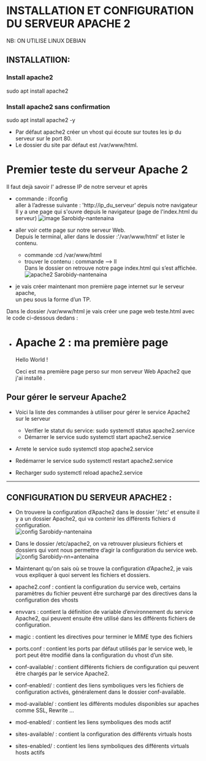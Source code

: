 # INSTALLATION ET CONFIGURATION DU SERVEUR APACHE 2
  NB: ON UTILISE LINUX DEBIAN 
## INSTALLATIION:
  ### Install apache2 
   sudo apt install apache2

  ### Install apache2 sans confirmation
   sudo apt install apache2 -y

* Par défaut apache2 créer un vhost qui écoute sur toutes les ip du serveur sur le port 80.
* Le dossier du site par défaut est /var/www/html. 
 
# Premier teste du serveur Apache 2
  Il faut dejà savoir l' adresse IP de notre serveur et après  
* commande : ifconfig    
  aller à l’adresse suivante : 'http://ip_du_serveur' depuis notre navigateur  
  Il y a une page qui s'ouvre depuis le navigateur (page de l'index.html du serveur) 
  ![image Sarobidy-nantenaina](https://academy.rdr-it.io/wp-content/uploads/2021/03/apache2-work.png)
* aller voir cette page sur notre serveur Web.  
Depuis le terminal, aller dans le dossier :'/var/www/html' et lister le contenu.
  * commande :cd /var/www/html  
  * trouver le contenu : commande --> ll  
     Dans le dossier on retrouve notre page index.html qui s’est affichée.
     ![apache2 Sarobidy-nantenaina](https://academy.rdr-it.io/wp-content/uploads/2021/03/apache2-folder-var-www-html.png)  

* je vais créer maintenant mon première page internet sur le serveur apache,   
  un peu sous la forme d’un  TP.

Dans le dossier /var/www/html je vais créer une page web teste.html avec le code ci-dessous dedans :  
* <!DOCTYPE html>
    <head>
        <title>Ma première page sur mon serveur Apache2</title>
    </head>
    <body>
        <h1>Apache 2 : ma première page</h1>
        <p>Hello World !</p>
        <p>Ceci est ma première page perso sur mon serveur Web Apache2 que j'ai installé </a>.</p>
    </body>
</html>  

##  Pour gérer le serveur Apache2
  * Voici la liste des commandes à utiliser pour gérer le service Apache2 sur le serveur
    * Verifier le statut du service:
       sudo systemctl status apache2.service
    * Démarrer le service
       sudo systemctl start apache2.service

   * Arrete le service
       sudo systemctl stop apache2.service

   * Redémarrer le service
       sudo systemctl restart apache2.service

   * Recharger
       sudo systemctl reload apache2.service 


---------------------------------------------------------------------------------------------

 ## CONFIGURATION DU SERVEUR APACHE2 :

* On trouvere la configuration d’Apache2 dans le dossier '/etc' et ensuite il y a un dossier Apache2, qui va contenir les différents fichiers d configuration.  
![config Sarobidy-nantenaina](https://academy.rdr-it.io/wp-content/uploads/2021/03/apache2-config-01.png)  
* Dans le dossier /etc/apache2, on va retrouver plusieurs fichiers et dossiers qui vont nous permettre d’agir la configuration du service web.
![config Sarobidy-nn=antenaina](https://academy.rdr-it.io/wp-content/uploads/2021/03/apache2-config-02-800x283.png.webp)
 
* Maintenant qu'on sais où se trouve la configuration d’Apache2, je vais vous expliquer à quoi servent les fichiers et dossiers.

* apache2.conf : contient la configuration du service web, certains paramètres du fichier peuvent être surchargé par des directives dans la configuration des vhosts
* envvars : contient la définition de variable d’environnement du service Apache2, qui peuvent ensuite être utilisé dans les différents fichiers de configuration.
* magic : contient les directives pour terminer le MIME type des fichiers
* ports.conf : contient les ports par défaut utilisés par le service web, le port peut être modifié dans la configuration du vhost d’un site.
* conf-available/ : contient différents fichiers de configuration qui peuvent être chargés par le service Apache2.
* conf-enabled/ : contient des liens symboliques vers les fichiers de configuration activés, généralement dans le dossier conf-available.
* mod-available/ : contient les différents modules disponibles sur apaches comme SSL, Rewrite …
* mod-enabled/ : contient les liens symboliques des mods actif
* sites-available/ : contient la configuration des différents virtuals hosts
* sites-enabled/ : contient les liens symboliques des différents virtuals hosts actifs

  




